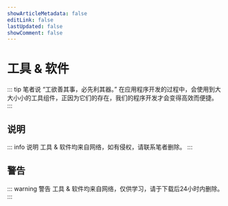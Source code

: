 ```yaml
---
showArticleMetadata: false
editLink: false
lastUpdated: false
showComment: false
---
```


# 工具 & 软件

::: tip 笔者说
“工欲善其事，必先利其器。” 在应用程序开发的过程中，会使用到大大小小的工具组件，正因为它们的存在，我们的程序开发才会变得高效而便捷。
:::

## 说明
::: info 说明
工具 & 软件均来自网络，如有侵权，请联系笔者删除。
:::

## 警告
::: warning 警告
工具 & 软件均来自网络，仅供学习，请于下载后24小时内删除。
:::